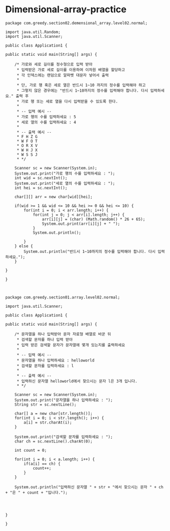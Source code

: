 # Dimensional-array-practice

	package com.greedy.section02.demensional_array.level02.normal;

	import java.util.Random;
	import java.util.Scanner;

	public class Application1 {

	public static void main(String[] args) {

		/* 가로와 세로 길이를 정수형으로 입력 받아
		 * 입력받은 가로 세로 길이를 이용하여 이차원 배열을 할당하고
		 * 각 인덱스에는 랜덤으로 알파벳 대문자 넣어서 출력
		 * 
		 * 단, 가로 행 혹은 세로 열은 반드시 1~10 까지의 정수를 입력해야 하고
		 * 그렇지 않은 경우에는 "반드시 1~10까지의 정수를 입력해야 합니다. 다시 입력하세요." 출력 후
		 * 가로 행 또는 세로 열을 다시 입력받을 수 있도록 한다.
		 * 
		 * -- 입력 예시 --
		 * 가로 행의 수를 입력하세요 : 5
		 * 세로 열의 수를 입력하세요 : 4
		 * 
		 * -- 출력 예시 --
		 * F H Z G 
		 * W F O T 
		 * O R X V 
		 * W H J X 
		 * W S S J 
		 * */

		Scanner sc = new Scanner(System.in);
		System.out.print("가로 행의 수를 입력하세요 : ");
		int wid = sc.nextInt();
		System.out.print("세로 열의 수를 입력하세요 : ");
		int hei = sc.nextInt();

		char[][] arr = new char[wid][hei];

		if(wid >= 1 && wid <= 10 && hei >= 0 && hei <= 10) {
			for(int i = 0; i < arr.length; i++) {
				for(int j = 0; j < arr[i].length; j++) {
					arr[i][j] = (char) (Math.random() * 26 + 65);
					System.out.print(arr[i][j] + " ");
				}
				System.out.println();

			}		
		} else {
			System.out.println("반드시 1~10까지의 정수를 입력해야 합니다. 다시 입력하세요.");
		}
		
	}

	}



	package com.greedy.section01.array.level02.normal;
	
	import java.util.Scanner;

	public class Application1 {

	public static void main(String[] args) {
		
		/* 문자열을 하나 입력받아 문자 자료형 배열로 바꾼 뒤
		 * 검색할 문자를 하나 입력 받아 
		 * 입력 받은 검색할 문자가 문자열에 몇개 있는지를 출력하세요
		 * 
		 * -- 입력 예시 --
		 * 문자열을 하나 입력하세요 : helloworld
		 * 검색할 문자를 입력하세요 : l
		 * 
		 * -- 출력 예시 --
		 * 입력하신 문자열 helloworld에서 찾으시는 문자 l은 3개 입니다.
		 * */
		
		Scanner sc = new Scanner(System.in);
		System.out.print("문자열을 하나 입력하세요 : ");
		String str = sc.nextLine();
		
		char[] a = new char[str.length()];
		for(int i = 0; i < str.length(); i++) {
			a[i] = str.charAt(i);
		}
		
		System.out.print("검색할 문자를 입력하세요 : ");
		char ch = sc.nextLine().charAt(0);
		
		int count = 0;
		
		for(int i = 0; i < a.length; i++) {
			if(a[i] == ch) {
				count++;
			}
		}
		
		System.out.println("입력하신 문자열 " + str + "에서 찾으시는 문자 " + ch + "은 " + count + "입니다.");
		
		
		
		
	}

	}
